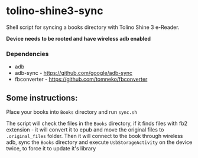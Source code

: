 # tolino-shine3-sync

Shell script for syncing a books directory with Tolino Shine 3 e-Reader.

__Device needs to be rooted and have wireless adb enabled__

### Dependencies
- adb
- adb-sync - https://github.com/google/adb-sync
- fbconverter - https://github.com/tomneko/fbconverter

## Some instructions:
Place your books into `Books` directory and run `sync.sh`

The script will check the files in the `Books` directory, if it finds files with fb2 extension - it will convert it to epub and move the original files to `.original_files` folder. Then it will connect to the book through wireless adb, sync the `Books` directory and execute `UsbStorageActivity` on the device twice, to force it to update it's library
